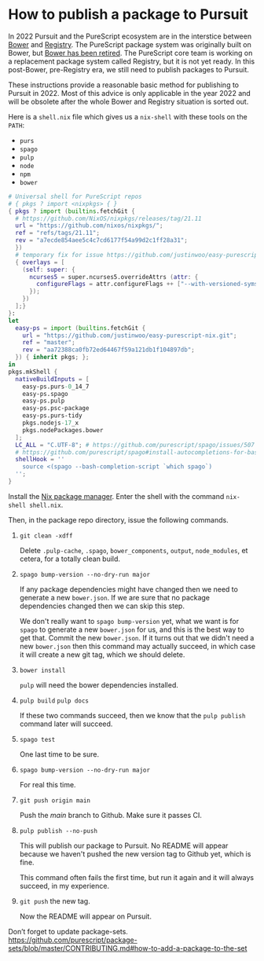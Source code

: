 # How to publish a package to Pursuit

In 2022 Pursuit and the PureScript ecosystem are in the interstice between 
[Bower](https://bower.io/) and 
[Registry](https://github.com/purescript/registry). The PureScript package system was originally built on Bower, but 
[Bower has been retired](https://discourse.purescript.org/t/the-bower-registry-is-no-longer-accepting-package-submissions/1103). 
The PureScript core team is working on a replacement package system called Registry, but it is not yet ready.
In this post-Bower, pre-Registry era, we still need to publish packages to Pursuit.

These instructions provide a reasonable basic method for publishing to Pursuit in 2022.
Most of this advice is only applicable in the year 2022 and will be obsolete after the whole Bower and Registry situation is sorted out.

Here is a `shell.nix` file which gives us a `nix-shell` with these tools on the `PATH`:

* `purs`
* `spago`
* `pulp`
* `node`
* `npm`
* `bower`

```nix
# Universal shell for PureScript repos
# { pkgs ? import <nixpkgs> { }
{ pkgs ? import (builtins.fetchGit {
  # https://github.com/NixOS/nixpkgs/releases/tag/21.11
  url = "https://github.com/nixos/nixpkgs/";
  ref = "refs/tags/21.11";
  rev = "a7ecde854aee5c4c7cd6177f54a99d2c1ff28a31";
  })
  # temporary fix for issue https://github.com/justinwoo/easy-purescript-nix/issues/188
  { overlays = [
    (self: super: {
      ncurses5 = super.ncurses5.overrideAttrs (attr: {
        configureFlags = attr.configureFlags ++ ["--with-versioned-syms"];
      });
    })
  ];}
}:
let
  easy-ps = import (builtins.fetchGit {
    url = "https://github.com/justinwoo/easy-purescript-nix.git";
    ref = "master";
    rev = "aa72388ca0fb72ed64467f59a121db1f104897db";
  }) { inherit pkgs; };
in
pkgs.mkShell {
  nativeBuildInputs = [
    easy-ps.purs-0_14_7
    easy-ps.spago
    easy-ps.pulp
    easy-ps.psc-package
    easy-ps.purs-tidy
    pkgs.nodejs-17_x
    pkgs.nodePackages.bower
  ];
  LC_ALL = "C.UTF-8"; # https://github.com/purescript/spago/issues/507
  # https://github.com/purescript/spago#install-autocompletions-for-bash
  shellHook = ''
    source <(spago --bash-completion-script `which spago`)
  '';
}
```

Install the [Nix package manager](https://nixos.org/download.html). Enter the shell with the command `nix-shell shell.nix`.

Then, in the package repo directory, issue the following commands.

1. `git clean -xdff`

    Delete `.pulp-cache`, `.spago`, `bower_components`, `output`, `node_modules`, et cetera, for a totally clean build.

2. `spago bump-version --no-dry-run major`

    If any package dependencies might have changed then we need to generate a new `bower.json`. If we are sure that no package
    dependencies changed then we can skip this step.
    
    We don't really want to `spago bump-version` yet, what we want is for `spago` to generate a new `bower.json` for us,
    and this is the best way to get that. Commit the new `bower.json`. If it turns out that we didn't need a 
    new `bower.json` then this command may actually succeed, in which case it will create a new git tag, which we should delete.

3. `bower install`

    `pulp` will need the bower dependencies installed.

4. `pulp build` `pulp docs`

    If these two commands succeed, then we know that the `pulp publish` command 
    later will succeed.

5. `spago test`

    One last time to be sure.

6. `spago bump-version --no-dry-run major`

    For real this time.

7. `git push origin main` 

     Push the *main* branch to Github. Make sure it passes CI.

8. `pulp publish --no-push`

    This will publish our package to Pursuit. No README will appear because we haven't pushed the new version tag to Github yet, which is fine.

    This command often fails the first time, but run it again and it will always succeed, in my experience.

10. `git push` the new tag.

    Now the README will appear on Pursuit.

Don’t forget to update package-sets. https://github.com/purescript/package-sets/blob/master/CONTRIBUTING.md#how-to-add-a-package-to-the-set

